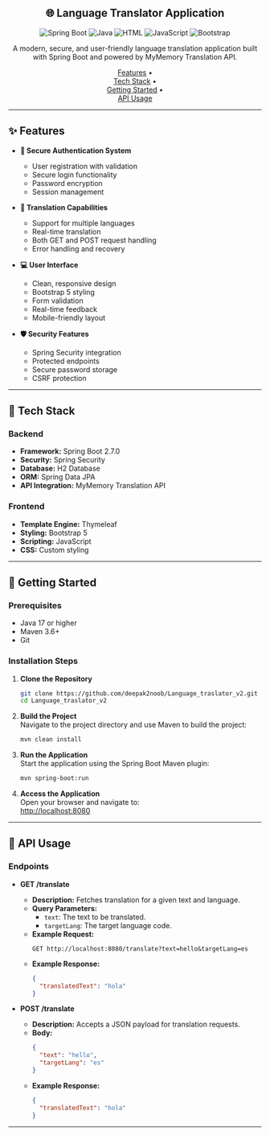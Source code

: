 


<div align="center">

## 🌐 Language Translator Application

![Spring Boot](https://img.shields.io/badge/Spring_Boot-2.7.0-green.svg)
![Java](https://img.shields.io/badge/Java-17-orange.svg)
![HTML](https://img.shields.io/badge/HTML-56.1%25-red.svg)
![JavaScript](https://img.shields.io/badge/JavaScript-22.2%25-yellow.svg)
![Bootstrap](https://img.shields.io/badge/Bootstrap-5.0-purple.svg)

A modern, secure, and user-friendly language translation application built with Spring Boot and powered by MyMemory Translation API.

[Features](#-features) •  
[Tech Stack](#-tech-stack) •  
[Getting Started](#-getting-started) •  
[API Usage](#-api-usage)

</div>

---

## ✨ Features

- **🔐 Secure Authentication System**
  - User registration with validation
  - Secure login functionality
  - Password encryption
  - Session management

- **🔄 Translation Capabilities**
  - Support for multiple languages
  - Real-time translation
  - Both GET and POST request handling
  - Error handling and recovery

- **💻 User Interface**
  - Clean, responsive design
  - Bootstrap 5 styling
  - Form validation
  - Real-time feedback
  - Mobile-friendly layout

- **🛡️ Security Features**
  - Spring Security integration
  - Protected endpoints
  - Secure password storage
  - CSRF protection

---

## 🔧 Tech Stack

### Backend
- **Framework:** Spring Boot 2.7.0  
- **Security:** Spring Security  
- **Database:** H2 Database  
- **ORM:** Spring Data JPA  
- **API Integration:** MyMemory Translation API  

### Frontend
- **Template Engine:** Thymeleaf  
- **Styling:** Bootstrap 5  
- **Scripting:** JavaScript  
- **CSS:** Custom styling  

---

## 🚀 Getting Started

### Prerequisites
- Java 17 or higher  
- Maven 3.6+  
- Git  

### Installation Steps

1. **Clone the Repository**  
   ```bash
   git clone https://github.com/deepak2noob/Language_traslator_v2.git
   cd Language_traslator_v2
   ```

2. **Build the Project**  
   Navigate to the project directory and use Maven to build the project:  
   ```bash
   mvn clean install
   ```

3. **Run the Application**  
   Start the application using the Spring Boot Maven plugin:  
   ```bash
   mvn spring-boot:run
   ```

4. **Access the Application**  
   Open your browser and navigate to:  
   [http://localhost:8080](http://localhost:8080)

---

## 📖 API Usage

### Endpoints

- **GET /translate**  
  - **Description:** Fetches translation for a given text and language.  
  - **Query Parameters:**  
    - `text`: The text to be translated.  
    - `targetLang`: The target language code.  
  - **Example Request:**  
    ```http
    GET http://localhost:8080/translate?text=hello&targetLang=es
    ```
  - **Example Response:**  
    ```json
    {
      "translatedText": "hola"
    }
    ```

- **POST /translate**  
  - **Description:** Accepts a JSON payload for translation requests.  
  - **Body:**  
    ```json
    {
      "text": "hello",
      "targetLang": "es"
    }
    ```
  - **Example Response:**  
    ```json
    {
      "translatedText": "hola"
    }
    ```

---


